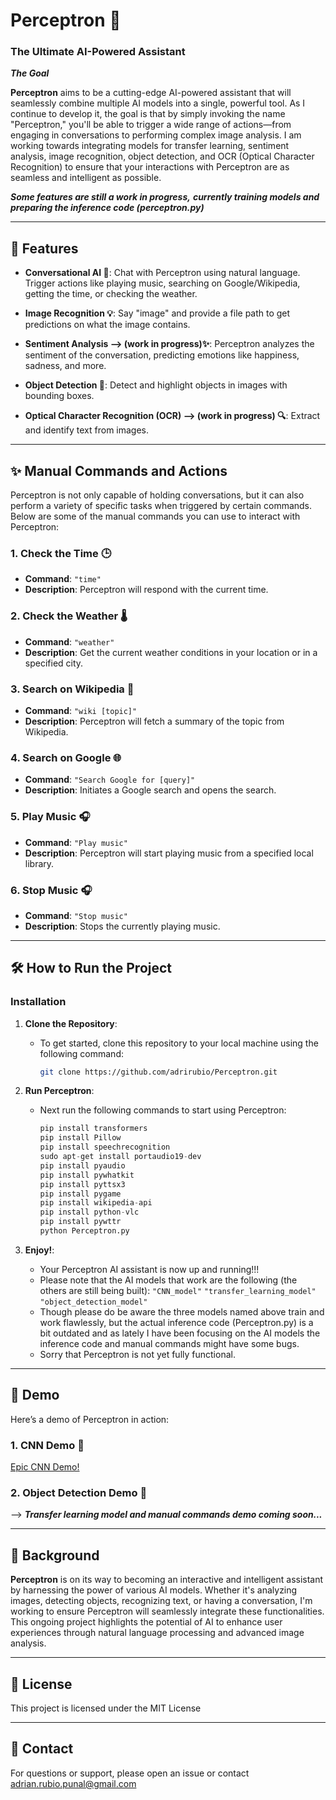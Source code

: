# Perceptron 🧠

### The Ultimate AI-Powered Assistant
***The Goal***

**Perceptron** aims to be a cutting-edge AI-powered assistant that will seamlessly combine multiple AI models into a single, powerful tool. As I continue to develop it, the goal is that by simply invoking the name "Perceptron," you'll be able to trigger a wide range of actions—from engaging in conversations to performing complex image analysis. I am working towards integrating models for transfer learning, sentiment analysis, image recognition, object detection, and OCR (Optical Character Recognition) to ensure that your interactions with Perceptron are as seamless and intelligent as possible.

***Some features are still a work in progress,***
***currently training models and preparing the inference code (perceptron.py)***

---

## 🚀 Features

- **Conversational AI 🤖**: Chat with Perceptron using natural language. Trigger actions like playing music, searching on Google/Wikipedia, getting the time, or checking the weather.
  
- **Image Recognition 💡**: Say "image" and provide a file path to get predictions on what the image contains.

- **Sentiment Analysis --> (work in progress)✨**: Perceptron analyzes the sentiment of the conversation, predicting emotions like happiness, sadness, and more.

- **Object Detection 📸**: Detect and highlight objects in images with bounding boxes.

- **Optical Character Recognition (OCR) --> (work in progress) 🔍**: Extract and identify text from images.

---

## ✨ Manual Commands and Actions

Perceptron is not only capable of holding conversations, but it can also perform a variety of specific tasks when triggered by certain commands. Below are some of the manual commands you can use to interact with Perceptron:

### 1. **Check the Time 🕒**
   - **Command**: `"time"`
   - **Description**: Perceptron will respond with the current time.

### 2. **Check the Weather 🌡️**
   - **Command**: `"weather"`
   - **Description**: Get the current weather conditions in your location or in a specified city.
   
### 3. **Search on Wikipedia 📖**
   - **Command**: `"wiki [topic]"`
   - **Description**: Perceptron will fetch a summary of the topic from Wikipedia.

### 4. **Search on Google 🌐**
   - **Command**: `"Search Google for [query]"`
   - **Description**: Initiates a Google search and opens the search.

### 5. **Play Music 🎧**
   - **Command**: `"Play music"`
   - **Description**: Perceptron will start playing music from a specified local library.

### 6. **Stop Music 🎧**
   - **Command**: `"Stop music"`
   - **Description**: Stops the currently playing music.

---

## 🛠️ How to Run the Project

### Installation

1. **Clone the Repository**:
    - To get started, clone this repository to your local machine using the following command:

      ```bash
      git clone https://github.com/adrirubio/Perceptron.git

2. **Run Perceptron**:
    - Next run the following commands to start using Perceptron:

      ```python
      pip install transformers
      pip install Pillow
      pip install speechrecognition
      sudo apt-get install portaudio19-dev
      pip install pyaudio
      pip install pywhatkit
      pip install pyttsx3
      pip install pygame
      pip install wikipedia-api
      pip install python-vlc
      pip install pywttr
      python Perceptron.py
      ```

3. **Enjoy!**:
    - Your Perceptron AI assistant is now up and running!!!
    - Please note that the AI models that work are the following (the others are still being built):
      `"CNN_model"`
      `"transfer_learning_model"`
      `"object_detection_model"`
    - Though please do be aware the three models named above train and work flawlessly, but the actual inference code (Perceptron.py) is a bit outdated and as lately I have       been focusing on the AI models the inference code and manual commands might have some bugs.
    - Sorry that Perceptron is not yet fully functional.

---

## 🎥 Demo

Here’s a demo of Perceptron in action:

### 1. CNN Demo 📸
[Epic CNN Demo!](https://cloud-6knwch9wm-hack-club-bot.vercel.app/0captura_de_pantalla_2024-08-27_162100.png)

### 2. Object Detection Demo 📸

--> ***Transfer learning model and manual commands demo coming soon...***

---

## 📖 Background


**Perceptron** is on its way to becoming an interactive and intelligent assistant by harnessing the power of various AI models. Whether it's analyzing images, detecting objects, recognizing text, or having a conversation, I'm working to ensure Perceptron will seamlessly integrate these functionalities. This ongoing project highlights the potential of AI to enhance user experiences through natural language processing and advanced image analysis.

---

## 📄 License

This project is licensed under the MIT License

---

## 🤝 Contact
For questions or support, please open an issue or contact adrian.rubio.punal@gmail.com
